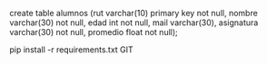 create table alumnos (rut varchar(10) primary key not null, nombre varchar(30) not null, edad int not null, mail varchar(30), asignatura varchar(30) not null, promedio float not null);

pip install -r requirements.txt
GIT